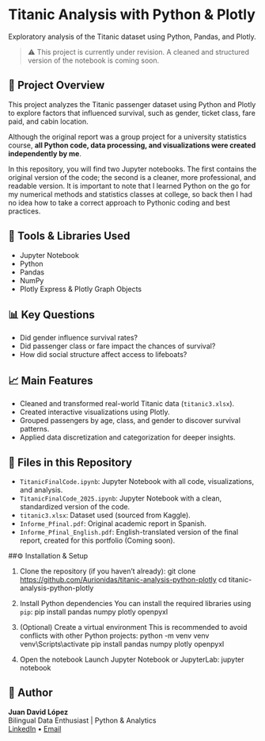 # Titanic Analysis with Python & Plotly
Exploratory analysis of the Titanic dataset using Python, Pandas, and Plotly.

> ⚠️ This project is currently under revision. A cleaned and structured version of the notebook is coming soon.

## 📌 Project Overview

This project analyzes the Titanic passenger dataset using Python and Plotly to explore factors that influenced survival, such as gender, ticket class, fare paid, and cabin location.

Although the original report was a group project for a university statistics course, **all Python code, data processing, and visualizations were created independently by me**.

In this repository, you will find two Jupyter notebooks. The first contains the original version of the code; the second is a cleaner, more professional, and readable version. It is important to note that I learned Python on the go for my numerical methods and statistics classes at college, so back then I had no idea how to take a correct approach to Pythonic coding and best practices.

## 🔧 Tools & Libraries Used
- Jupyter Notebook
- Python
- Pandas
- NumPy
- Plotly Express & Plotly Graph Objects

## 📊 Key Questions
- Did gender influence survival rates?
- Did passenger class or fare impact the chances of survival?
- How did social structure affect access to lifeboats?

## 📈 Main Features
- Cleaned and transformed real-world Titanic data (`titanic3.xlsx`).
- Created interactive visualizations using Plotly.
- Grouped passengers by age, class, and gender to discover survival patterns.
- Applied data discretization and categorization for deeper insights.

## 📁 Files in this Repository
- `TitanicFinalCode.ipynb`: Jupyter Notebook with all code, visualizations, and analysis.
- `TitanicFinalCode_2025.ipynb`: Jupyter Notebook with a clean, standardized version of the code.
- `titanic3.xlsx`: Dataset used (sourced from Kaggle).
- `Informe_Pfinal.pdf`: Original academic report in Spanish.
- `Informe_Pfinal_English.pdf`: English-translated version of the final report, created for this portfolio (Coming soon).

##⚙️ Installation & Setup
1. Clone the repository (if you haven’t already):
    git clone https://github.com/Aurionidas/titanic-analysis-python-plotly
    cd titanic-analysis-python-plotly

2. Install Python dependencies
    You can install the required libraries using `pip`:
    pip install pandas numpy plotly openpyxl

4. (Optional) Create a virtual environment
    This is recommended to avoid conflicts with other Python projects:
     python -m venv venv
     venv\Scripts\activate
     pip install pandas numpy plotly openpyxl

6. Open the notebook
    Launch Jupyter Notebook or JupyterLab:
    jupyter notebook



## 👤 Author
**Juan David López**  
Bilingual Data Enthusiast | Python & Analytics  
[LinkedIn](https://www.linkedin.com/in/juan-davd-lopez) • [Email](mailto:jld.stowaway325@passinbox.com)






